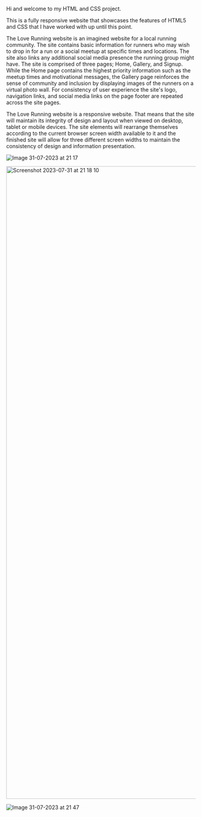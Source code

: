 Hi and welcome to my HTML and CSS project. 

This is a fully responsive website that showcases the features of HTML5 and CSS that I have worked with up until this point. 

The Love Running website is an imagined website for a local running community. The site contains basic information for runners who may wish to drop in for a
run or a social meetup at specific times and locations. 
The site also links any additional social media presence the running group might have.
The site is comprised of three pages; Home, Gallery, and Signup. While the Home page contains the highest priority information such as the meetup times
and motivational messages, the Gallery page reinforces the sense of community and inclusion by displaying images of the runners on a virtual photo wall. For
consistency of user experience the site's logo, navigation links, and social media links on the page footer are repeated across the site pages. 

The Love Running website is a responsive website. That means that the site will maintain its integrity of design and layout when viewed on desktop, tablet or mobile
devices. The site elements will rearrange themselves according to the current browser screen width available to it and the finished site will allow for three
different screen widths to maintain the consistency of design and information presentation. 


![Image 31-07-2023 at 21 17](https://github.com/Faith2dipo/Love-Running-Folder/assets/132228129/5720db95-f967-4a8d-9f0b-3e78f0c44d56)

<img width="1680" alt="Screenshot 2023-07-31 at 21 18 10" src="https://github.com/Faith2dipo/Love-Running-Folder/assets/132228129/b9dfed16-9637-47d7-a4c3-69eb9dab1b6a">

![Image 31-07-2023 at 21 47](https://github.com/Faith2dipo/Love-Running-Folder/assets/132228129/61bbb0b5-4571-4e7c-ad8c-104ae7b464fa)
